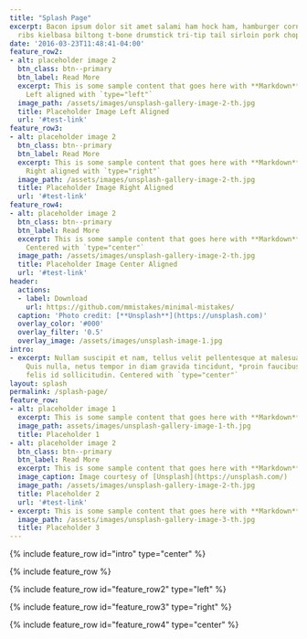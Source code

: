 ```yaml
---
title: "Splash Page"
excerpt: Bacon ipsum dolor sit amet salami ham hock ham, hamburger corned beef short
  ribs kielbasa biltong t-bone drumstick tri-tip tail sirloin pork chop.
date: '2016-03-23T11:48:41-04:00'
feature_row2:
- alt: placeholder image 2
  btn_class: btn--primary
  btn_label: Read More
  excerpt: This is some sample content that goes here with **Markdown** formatting.
    Left aligned with `type="left"`
  image_path: /assets/images/unsplash-gallery-image-2-th.jpg
  title: Placeholder Image Left Aligned
  url: '#test-link'
feature_row3:
- alt: placeholder image 2
  btn_class: btn--primary
  btn_label: Read More
  excerpt: This is some sample content that goes here with **Markdown** formatting.
    Right aligned with `type="right"`
  image_path: /assets/images/unsplash-gallery-image-2-th.jpg
  title: Placeholder Image Right Aligned
  url: '#test-link'
feature_row4:
- alt: placeholder image 2
  btn_class: btn--primary
  btn_label: Read More
  excerpt: This is some sample content that goes here with **Markdown** formatting.
    Centered with `type="center"`
  image_path: /assets/images/unsplash-gallery-image-2-th.jpg
  title: Placeholder Image Center Aligned
  url: '#test-link'
header:
  actions:
  - label: Download
    url: https://github.com/mmistakes/minimal-mistakes/
  caption: 'Photo credit: [**Unsplash**](https://unsplash.com)'
  overlay_color: '#000'
  overlay_filter: '0.5'
  overlay_image: /assets/images/unsplash-image-1.jpg
intro:
- excerpt: Nullam suscipit et nam, tellus velit pellentesque at malesuada, enim eaque.
    Quis nulla, netus tempor in diam gravida tincidunt, *proin faucibus* voluptate
    felis id sollicitudin. Centered with `type="center"`
layout: splash
permalink: /splash-page/
feature_row:
- alt: placeholder image 1
  excerpt: This is some sample content that goes here with **Markdown** formatting.
  image_path: assets/images/unsplash-gallery-image-1-th.jpg
  title: Placeholder 1
- alt: placeholder image 2
  btn_class: btn--primary
  btn_label: Read More
  excerpt: This is some sample content that goes here with **Markdown** formatting.
  image_caption: Image courtesy of [Unsplash](https://unsplash.com/)
  image_path: /assets/images/unsplash-gallery-image-2-th.jpg
  title: Placeholder 2
  url: '#test-link'
- excerpt: This is some sample content that goes here with **Markdown** formatting.
  image_path: /assets/images/unsplash-gallery-image-3-th.jpg
  title: Placeholder 3
---
```


{% include feature_row id="intro" type="center" %}

{% include feature_row %}

{% include feature_row id="feature_row2" type="left" %}

{% include feature_row id="feature_row3" type="right" %}

{% include feature_row id="feature_row4" type="center" %}